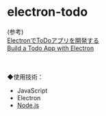 # electron-todo


(参考)  
[ElectronでToDoアプリを開発する](https://qiita.com/hoshi_shiitake/items/fb4b33a3602cbed9d567)  
[Build a Todo App with Electron](https://codeburst.io/build-a-todo-app-with-electron-d6c61f58b55a)

　

◆使用技術：
- JavaScript
- Electron
- [Node.js](https://nodejs.org/ja/)
